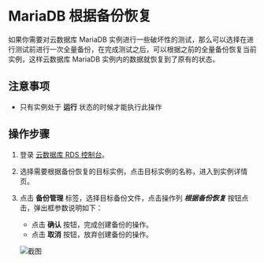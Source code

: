 # MariaDB 根据备份恢复
如果你需要对云数据库 MariaDB 实例进行一些破坏性的测试，那么可以选择在进行测试前进行一次全量备份，在完成测试之后，可以根据之前的全量备份恢复当前实例，这样云数据库 MariaDB 实例内的数据就恢复到了原有的状态。

## 注意事项
* 只有实例处于 **运行** 状态的时候才能执行此操作

## 操作步骤
1. 登录 [云数据库 RDS 控制台](https://rds-console.jdcloud.com/database)。
2. 选择需要根据备份恢复的目标实例，点击目标实例的名称，进入到实例详情页。
3. 点击 **备份管理** 标签，选择目标备份文件，点击操作列 ***根据备份恢复*** 按钮点击，弹出框参数说明如下：
    * 点击 **确认** 按钮，完成创建备份的操作。
    * 点击 **取消** 按钮，放弃创建备份的操作。  
    
    ![截图](../../../../../../image/RDS/restore-rds-instance.png)
